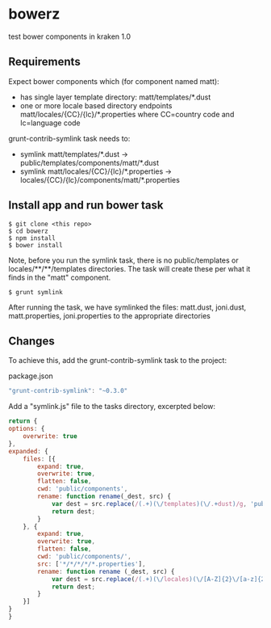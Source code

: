 # bowerz

test bower components in kraken 1.0

## Requirements

Expect bower components which (for component named matt):
* has single layer template directory: matt/templates/\*.dust
* one or more locale based directory endpoints matt/locales/{CC}/{lc}/\*.properties where CC=country code and lc=language code

grunt-contrib-symlink task needs to:
* symlink matt/templates/\*.dust -> public/templates/components/matt/\*.dust
* symlink matt/locales/{CC}/{lc}/\*.properties -> locales/{CC}/{lc}/components/matt/\*.properties

## Install app and run bower task

```shell
$ git clone <this repo>
$ cd bowerz
$ npm install
$ bower install
```

Note, before you run the symlink task, there is no public/templates or locales/\*\*/\*\*/templates directories. The task will create these per what it finds in the "matt" component.

```shell
$ grunt symlink
```

After running the task, we have symlinked the files: matt.dust, joni.dust, matt.properties, joni.properties to the appropriate directories

## Changes

To achieve this, add the grunt-contrib-symlink task to the project:

package.json
```javascript
"grunt-contrib-symlink": "~0.3.0"
```

Add a "symlink.js" file to the tasks directory, excerpted below:

```javascript
return {
options: {
	overwrite: true
},
expanded: {
	files: [{
		expand: true,
		overwrite: true,
		flatten: false,
		cwd: 'public/components',
		rename: function rename(_dest, src) {
			var dest = src.replace(/(.+)(\/templates)(\/.+dust)/g, 'public/templates/components/$1$3');
			return dest;
		}
	}, {
		expand: true,
		overwrite: true,
		flatten: false,
		cwd: 'public/components/',
		src: ['*/*/*/*/*.properties'],
		rename: function rename (_dest, src) {
			var dest = src.replace(/(.+)(\/locales)(\/[A-Z]{2}\/[a-z]{2})(\/.+properties)/g, 'locales$3/components/$1$4');
			return dest;
		}
	}]
}
}
```
